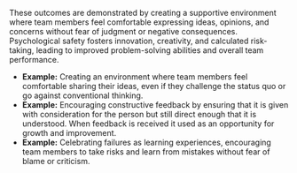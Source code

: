 <!--bl
(filemeta
    (title "Psychological Safety Outcomes"))
/bl-->
These outcomes are demonstrated by creating a supportive environment where team members feel comfortable expressing ideas, opinions, and concerns without fear of judgment or negative consequences. Psychological safety fosters innovation, creativity, and calculated risk-taking, leading to improved problem-solving abilities and overall team performance.

* __Example:__ Creating an environment where team members feel comfortable sharing their ideas, even if they challenge the status quo or go against conventional thinking.
* __Example:__ Encouraging constructive feedback by ensuring that it is given with consideration for the person but still direct enough that it is understood. When feedback is received it used as an opportunity for growth and improvement.
* __Example:__ Celebrating failures as learning experiences, encouraging team members to take risks and learn from mistakes without fear of blame or criticism.